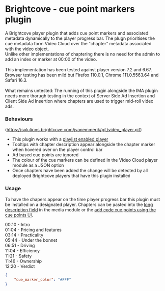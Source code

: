 # Brightcove - cue point markers plugin

A Brightcove player plugin that adds cue point markers and associated metadata dynamically to the player progress bar.
The plugn prioritises the cue metadata form Video Cloud over the "chapter" metadata associated with the video object.\
Unlike other implementations of chaptering there is no need for the admin to add an index or marker at 00:00 of the video.\
\
This implementation has been tested against player version 7.2 and 6.67. Browser testing has been mild but Firefox 110.0.1, Chrome 111.0.5563.64 and Safari 16.3.\
\
What remains untested: The running of this plugin alongside the IMA plugin needs more thorugh testing in the context of Server Side Ad Insertion and Client Side Ad Insertion where chapters are used to trigger mid-roll video ads.

### Behaviours

(https://solutions.brightcove.com/jvanemmerik/git/video_player.gif)

* This plugin works with a [playlist enabled player](https://studio.support.brightcove.com/get-started/basics/video-cloud-basics-creating-playlist-player.html)
* Tooltips with chapter description appear alongside the chapter marker when hovered over on the player control bar
* Ad based cue points are ignored
* The colour of the cue markers can be defined in the Video Cloud player module as a JSON option
* Once chapters have been added the change will be detected by all deployed Brightcove players that have this plugin installed

### Usage

To have the chapers appear on the time player progress bar this plugin must be installed on a designated player.
Chapters can be pasted into the [long description field](https://studio.support.brightcove.com/media/properties/editing-video-properties-using-media-module.html#videoinfo) in the media module or the [add code cue points using the cue points UI](https://studio.support.brightcove.com/media/general/working-cue-points-media-module.html).

00:10 - Intro\
01:04 - Pricing and features\
03:14 - Practicality\
05:44 - Under the bonnet\
06:51 - Driving\
11:04 - Efficiency\
11:21 - Safety\
11:46 - Ownership\
12:20 - Verdict

```json
{
    "cue_marker_color": "#FFF"
}
```
